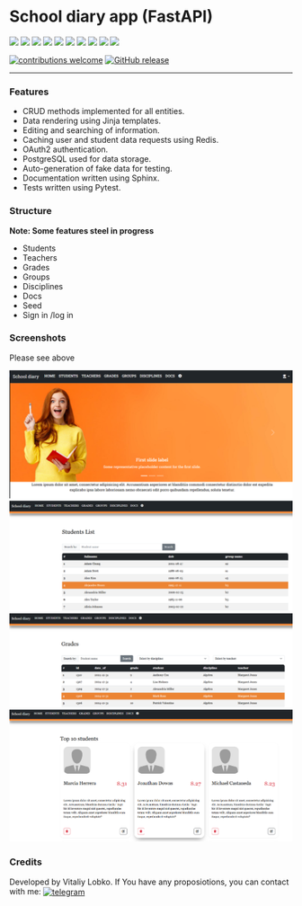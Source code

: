 # School diary app (FastAPI)

<img src="https://img.shields.io/badge/Python-black?style=for-the-badge&logo=python&logoColor=white">
<img src="https://img.shields.io/badge/FastAPI-black?style=for-the-badge&logo=fastapi&logoColor=white">
<img src="https://img.shields.io/badge/Postgresql-black?style=for-the-badge&logo=postgresql&logoColor=white">
<img src="https://img.shields.io/badge/SqlAlchemy-black?style=for-the-badge&logo=SqlAlchemy&logoColor=white">
<img src="https://img.shields.io/badge/Alembic-black?style=for-the-badge&logo=alembic&logoColor=white">
<img src="https://img.shields.io/badge/Redis-black?style=for-the-badge&logo=redis&logoColor=white">
<img src="https://img.shields.io/badge/jinja-black?style=for-the-badge&logo=jinja&logoColor=white">
<img src="https://img.shields.io/badge/html5-black?style=for-the-badge&logo=html5&logoColor=white">
<img src="https://img.shields.io/badge/CSS3-black?style=for-the-badge&logo=CSS3&logoColor=white">
<img src="https://img.shields.io/badge/bootstrap-black?style=for-the-badge&logo=bootstrap&logoColor=white">

[![contributions welcome](https://img.shields.io/badge/contributions-welcome-brightgreen.svg?style=flat)](https://github.com/VitaliyLobko/school_diary/issues)
[![GitHub release](https://img.shields.io/github/release/VitaliyLobko/school_diary/all.svg)](https://github.com/VitaliyLobko/school_diary/releases)

---
### Features
- CRUD methods implemented for all entities.
- Data rendering using Jinja templates.
- Editing and searching of information.
- Caching user and student data requests using Redis.
- OAuth2 authentication.
- PostgreSQL used for data storage.
- Auto-generation of fake data for testing.
- Documentation written using Sphinx.
- Tests written using Pytest.

### Structure
<b>Note: Some features steel in progress</b>
- Students
- Teachers
- Grades
- Groups
- Disciplines
- Docs
- Seed
- Sign in /log in

### Screenshots
Please see above

![home.png](static/img/home.png)
![img_6.png](static/img/img_6.png)
![img_5.png](static/img/img_5.png)
![img_7.png](static/img/img_7.png)
### Credits
Developed by Vitaliy Lobko. 
If You have any proposiotions, you can contact with me:
<a href="https://t.me/MrLakin" target="blank"><img align="center" src="https://upload.wikimedia.org/wikipedia/commons/thumb/8/83/Telegram_2019_Logo.svg/768px-Telegram_2019_Logo.svg.png?20220331104809" alt="telegram" height="30" width="30" /></a>

